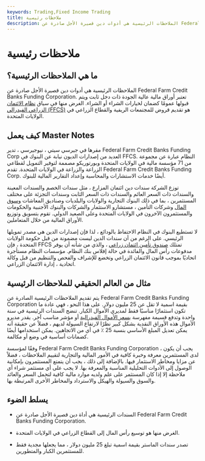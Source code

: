 ```yaml
---
keywords: Trading,Fixed Income Trading
title: ملاحظات رئيسية
description: الملاحظات الرئيسية هي أدوات دين قصيرة الأجل صادرة عن Federal Farm Credit Banks Funding Corporation.
---
```


# ملاحظات رئيسية
## ما هي الملاحظات الرئيسية؟

الملاحظات الرئيسية هي أدوات دين قصيرة الأجل صادرة عن Federal Farm Credit Banks Funding Corporation. تعتبر أوراق مالية عالية الجودة ذات دخل ثابت ويتم قبولها عمومًا كضمان لخيارات الشراء أو الشراء. الغرض منها في سياق [نظام الائتمان الزراعي الفيدرالي (FFCS)](/ffcs) هو تقديم قروض للمجتمعات الريفية والقطاع الزراعي في الولايات المتحدة.

## كيف يعمل Master Notes

مقرها في جيرسي سيتي ، نيوجيرسي ، تدير Federal Farm Credit Banks Funding Corp العديد من إصدارات الديون نيابة عن البنوك في FFCS. النظام عبارة عن مجموعة من 71 مؤسسة مالية في الولايات المتحدة وبورتوريكو مصممة لتوفير التمويل لقطاعي الزراعة والزراعة في الولايات المتحدة. تقدم Federal Farm Credit Banks Funding Corp. أيضًا خدمات الاستشارات والمحاسبة وإعداد التقارير المالية للبنوك.

توزع الشركة سندات دين ائتمان المزارع ، مثل سندات الخصم والسندات المعينة والسندات ذات السعر العائم والسندات ذات السعر الثابت وسندات التجزئة على مختلف المستثمرين ، بما في ذلك البنوك التجارية والولايات والبلديات وصناديق المعاشات [وسوق المال](/money-marketfund) وشركات التأمين ، مستشارو الاستثمار والشركات والبنوك الأجنبية والحكومات والمستثمرون الآخرون في الولايات المتحدة وعلى الصعيد الدولي. تقوم بتسويق وتوزيع الأوراق المالية من خلال المتعاملين.

لا تستطيع البنوك في النظام الاحتفاظ بالودائع ، لذا فإن إصدارات الدين هي مصدر تمويلها الرئيسي. على الرغم من أن سندات الدين ليست مضمونة من قبل حكومة الولايات المتحدة ، فإن FFCS تمتلك [صندوق تأمين ائتمان زراعي](/deposit-insurance-fund) ، والذي من شأنه أن يوفر مدفوعات رأس المال والفائدة في حالة إفلاس بنك النظام. مؤسسات النظام مستأجرة اتحاديًا بموجب قانون الائتمان الزراعي وتخضع للإشراف والفحص والتنظيم من قبل وكالة اتحادية ، إدارة الائتمان الزراعي.

## مثال من العالم الحقيقي للملاحظات الرئيسية

يتم تقديم الملاحظات الرئيسية الصادرة عن Federal Farm Credit Banks Funding Corporation بقيمة اسمية لا تقل عن 25 مليون دولار. على هذا النحو ، فهي عادة ما تكون استثمارًا مناسبًا فقط لمديري الأموال الكبار. تنضج السندات الرئيسية في سنة واحدة وتدفع قسيمة مفهرسة [بسعر الأموال الفيدرالية](/federalfundsrate) أو مؤشر مناسب آخر. يقدر مديرو الأموال هذه الأوراق النقدية بشكل كبير نظرًا لارتفاع السيولة لديهم ، فضلاً عن حقيقة أنه يمكن تعديل المبلغ الأساسي بنسبة 25 ٪ في أي من الاتجاهين. يمكن استخدامها أيضًا كضمانات أساسية في وضع أو مكالمة.

وفقًا لمؤسسة Federal Farm Credit Banks Funding Corporation ، يجب أن يكون لدى المستثمرين معرفة وخبرة كافية في الأمور المالية والتجارية لتقييم الملاحظات ، فضلاً عن مزايا ومخاطر الاستثمار فيها. بالإضافة إلى ذلك ، يجب أن يتمتع المستثمرون بإمكانية الوصول إلى الأدوات التحليلية المناسبة والمعرفة بها. لا يجب على أي مستثمر شراء أي ملاحظة إلا إذا كان المستثمر على علم ولديه موارد مالية كافية لتحمل السعر والعائد والسوق والسيولة والهيكل والاسترداد والمخاطر الأخرى المرتبطة بها.

## يسلط الضوء

- السندات الرئيسية هي أداة دين قصيرة الأجل صادرة عن Federal Farm Credit Banks Funding Corporation.

- الغرض منها هو توسيع رأس المال إلى القطاع الزراعي في الولايات المتحدة.

- تصدر سندات الماستر بقيمة اسمية تبلغ 25 مليون دولار ، مما يجعلها مجدية فقط للمستثمرين الكبار والمتطورين.

